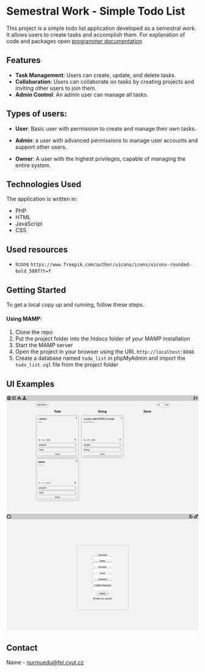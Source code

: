 # Semestral Work - Simple Todo List

This project is a simple todo list application developed as a semestral work. It allows users to create tasks and accomplish them. For explanation of code and packages open [programmer documentation](ProgrammerDocumentation.md)

## Features

- **Task Management**: Users can create, update, and delete tasks.
- **Collaboration**: Users can collaborate on tasks by creating projects and inviting other users to join them.
- **Admin Control**: An admin user can manage all tasks.

## Types of users:

- **User**: Basic user with permission to create and manage their own tasks.

- **Admin**: a user with advanced permissions to manage user accounts and support other users.

- **Owner**: A user with the highest privileges, capable of managing the entire system.

## Technologies Used

The application is written in:

- PHP
- HTML
- JavaScript
- CSS

## Used resources

- Icons `https://www.freepik.com/author/uicons/icons/uicons-rounded-bold_5087?t=f`

## Getting Started

To get a local copy up and running, follow these steps.

#### Using MAMP:

1. Clone the repo
2. Put the project folder into the htdocs folder of your MAMP installation
3. Start the MAMP server
4. Open the project in your browser using the URL `http://localhost:8888`
5. Create a database named `todo_list` in phpMyAdmin and import the `todo_list.sql` file from the project folder

## UI Examples

![Tasks](./ReadmeImages/UI_example1.png)
![Register](./ReadmeImages/UI_example2.png)

## Contact

Name - [nurmuedu@fel.cvut.cz](vscode-file://vscode-app/c:/Users/Eduard/AppData/Local/Programs/Microsoft%20VS%20Code/resources/app/out/vs/code/electron-sandbox/workbench/workbench.html "mailto:&#x79;&#111;&#x75;&#114;&#64;&#101;&#x6d;&#x61;&#x69;&#108;&#x2e;&#99;&#x6f;&#x6d;")
